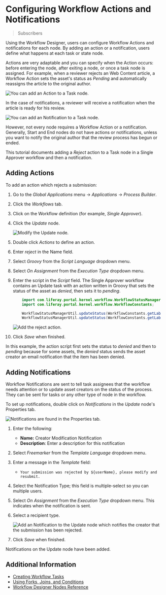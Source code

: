 # Configuring Workflow Actions and Notifications

> Subscribers

Using the Workflow Designer, users can configure Workflow Actions and notifications for each node. By adding an action or a notification, users define what happens at each task or state node.

Actions are very adaptable and you can specify when the Action occurs: before entering the node, after exiting a node, or once a task node is assigned. For example, when a reviewer rejects an Web Content article, a Workflow Action sets the asset's status as _Pending_ and automatically reassigns the article to the original author.

![You can add an Action to a Task node.](./configuring-workflow-actions-and-notifications/images/01.png)

In the case of notifications, a reviewer will receive a notification when the article is ready for his review.

![You can add an Notification to a Task node.](./configuring-workflow-actions-and-notifications/images/02.png)

However, not every node requires a Workflow Action or a notification. Generally, Start and End nodes do not have actions or notifications, unless you want to notify the original author that the review process has begun or ended.

This tutorial documents adding a _Reject_ action to a Task node in a Single Approver workflow and then a notification.

## Adding Actions

To add an action which rejects a submission:

1. Go to the _Global Applications_ menu &rarr; _Applications_ &rarr; _Process Builder_.
1. Click the _Workflows_ tab.
1. Click on the Workflow definition (for example, _Single Approver_).
1. Click the _Update_ node.

    ![Modify the Update node.](./configuring-workflow-actions-and-notifications/images/04.png)

1. Double click _Actions_ to define an action.
1. Enter _reject_ in the Name field.
1. Select _Groovy_ from the _Script Language_ dropdown menu.
1. Select _On Assignment_ from the _Execution Type_ dropdown menu.
1. Enter the script in the _Script_ field. The Single Approver workflow contains an Update task with an action written in Groovy that sets the status of the asset as _denied_, then sets it to _pending_.

    ```java
        import com.liferay.portal.kernel.workflow.WorkflowStatusManagerUtil;
        import com.liferay.portal.kernel.workflow.WorkflowConstants;

        WorkflowStatusManagerUtil.updateStatus(WorkflowConstants.getLabelStatus("denied"), workflowContext);
        WorkflowStatusManagerUtil.updateStatus(WorkflowConstants.getLabelStatus("pending"), workflowContext);
    ```

    ![Add the reject action.](./configuring-workflow-actions-and-notifications/images/05.png)

1. Click _Save_ when finished.

In this example, the action script first sets the status to _denied_ and then to _pending_ because for some assets, the _denied_ status sends the asset creator an email notification that the item has been denied.

## Adding Notifications

Workflow Notifications are sent to tell task assignees that the workflow needs attention or to update asset creators on the status of the process. They can be sent for tasks or any other type of node in the workflow.

To set up notifications, double click on _Notifications_ in the _Update_ node's Properties tab.

 ![Notifications are found in the Properties tab.](./configuring-workflow-actions-and-notifications/images/03.png)

1. Enter the following:
    * **Name:** Creator Modification Notification
    * **Description**: Enter a description for this notification

1. Select _Freemarker_ from the _Template Language_ dropdown menu.
1. Enter a message in the _Template_ field:
    * `Your submission was rejected by ${userName}, please modify and resubmit.`

1. Select the Notification Type; this field is multiple-select so you can multiple users.
1. Select _On Assignment_ from the _Execution Type_ dropdown menu. This indicates when the notification is sent.
1. Select a recipient type.

     ![Add an Notification to the Update node which notifies the creator that the submission has been rejected.](./configuring-workflow-actions-and-notifications/images/06.png)

1. Click _Save_ when finished.

Notifications on the Update node have been added.

## Additional Information

* [Creating Workflow Tasks](./creating-workflow-tasks.md)
* [Using Forks, Joins, and Conditions](./using-forks-joins-and-conditions.md)
* [Workflow Designer Nodes Reference](./workflow-designer-nodes-reference.md)
